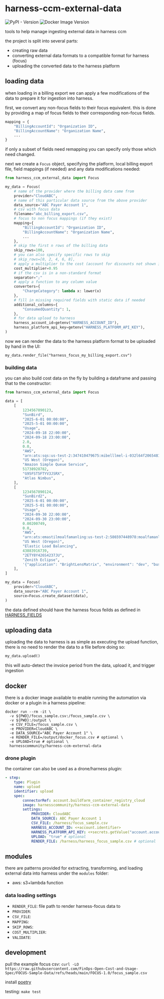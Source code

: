 # harness-ccm-external-data

![PyPI - Version](https://img.shields.io/pypi/v/harness_ccm_external_data)
![Docker Image Version](https://img.shields.io/docker/v/harnesscommunity/harness-ccm-external-data)

tools to help manage ingesting external data in harness ccm

the project is split into several parts:
- creating raw data
- converting external data formats to a compatible format for harness (focus)
- uploading the converted data to the harness platform

## loading data

when loading in a billing export we can apply a few modifications of the data to prepare it for ingestion into harness.

first, we convert any non-focus fields to their focus equivalent. this is done by providing a map of focus fields to their corresponding non-focus fields.

```python
mapping = {
    "BillingAccountId": "Organization ID",
    "BillingAccountName": "Organization Name",
    ...
}
```

if only a subset of fields need remapping you can specify only those which need changed.

next we create a `Focus` object, specifying the platform, local billing export file, field mappings (if needed) and any data modifications needed:

```python
from harness_ccm_external_data import Focus

my_data = Focus(
    # name of the provider where the billing data came from
    provider="CloudABC",
    # name of this particular data source from the above provider
    data_source="ABC Payer Account 1",
    # csv with focus data
    filename="abc_billing_export.csv",
    # focus to non focus mappings (if they exist)
    mapping={
        "BillingAccountId": "Organization ID",
        "BillingAccountName": "Organization Name",
        ...
    },
    # skip the first n rows of the billing data
    skip_rows=100,
    # you can also specify specific rows to skip
    # skip_rows=[0, 2, 4, 6, 8],
    # apply a multiplier to the cost (account for discounts not shown in the export?)
    cost_multiplier=0.95
    # if the csv is in a non-standard format
    separator=";"
    # apply a function to any column value
    converters={
        "ChargeCategory": lambda x: lower(x)
    },
    # fill in missing required fields with static data if needed
    additional_columns={
        "ConsumedQuantity": 1,
    },
    # for data upload to harness
    harness_account_id=getenv("HARNESS_ACCOUNT_ID"),
    harness_platform_api_key=getenv("HARNESS_PLATFORM_API_KEY"),
)
```

now we can render the data to the harness platform format to be uploaded by hand in the UI:

```
my_data.render_file("harness_focus_my_billing_export.csv")
```

### building data

you can also build cost data on the fly by building a dataframe and passing that to the constructor:

```python
from harness_ccm_external_data import Focus

data = [
    [
        1234567890123,
        "SunBird",
        "2025-6-01 00:00:00",
        "2025-5-01 00:00:00",
        "Usage",
        "2024-09-18 22:00:00",
        "2024-09-18 23:00:00",
        2.0,
        0.0,
        "AWS",
        "arn:ats:sqs:us-test-2:347410479675:mibelllmel-i-032l64f2065481b12",
        "US West (Oregon)",
        "Amazon Simple Queue Service",
        51738928782,
        "G95FST5FTYV3JSRX",
        "Atlas Nimbus",
    ],
    [
        1234567890124,
        "SunBird2",
        "2025-6-01 00:00:00",
        "2025-5-01 00:00:00",
        "Usage",
        "2024-09-30 22:00:00",
        "2024-09-30 23:00:00",
        0.00200749,
        0.0,
        "AWS",
        "arn:ats:emastilmoalfamanling:us-test-2:586597448978:moalfamanler/app/tungsten-lonbmuenle-amf/l365455f461l4e4a",
        "US West (Oregon)",
        "Elastic Load Balancing",
        43883916739,
        "2ETY8Y426S4237JU",
        "Zenith Eclipse",
        '{"application": "BrightLensMatrix", "environment": "dev", "business_unit": "ViennaAI"}',
    ],
]

my_data = Focus(
    provider="CloudABC",
    data_source="ABC Payer Account 1",
    source=Focus.create_dataset(data),
)
```

the data defined should have the harness focus feilds as defined in [HARNESS_FIELDS](https://github.com/harness-community/harness-ccm-external-data/blob/main/src/harness_ccm_external_data/focus_data.py#L9-L27)

## uploading data

uploading the data to harness is as simple as executing the upload function, there is no need to render the data to a file before doing so:

```python
my_data.upload()
```

this will auto-detect the invoice period from the data, upload it, and trigger ingestion

## docker

there is a docker image available to enable running the automation via docker or a plugin in a harness pipeline:

```
docker run --rm -it \
  -v ${PWD}/focus_sample.csv:/focus_sample.csv \
  -v ${PWD}:/output \
  -e CSV_FILE=/focus_sample.csv \
  -e PROVIDER=CloudABC \
  -e DATA_SOURCE="ABC Payer Account 1" \
  -e RENDER_FILE=/output/docker_focus.csv # optional \
  -e UPLOAD=true # optional \
  harnesscommunity/harness-ccm-external-data
```

### drone plugin

the container can also be used as a drone/harness plugin:

```yaml
- step:
    type: Plugin
    name: upload
    identifier: upload
    spec:
        connectorRef: account.buildfarm_container_registry_cloud
        image: harnesscommunity/harness-ccm-external-data
        settings:
            PROVIDER: CloudABC
            DATA_SOURCE: ABC Payer Account 1
            CSV_FILE: /harness/focus_sample.csv
            HARNESS_ACCOUNT_ID: <+account.identifier>
            HARNESS_PLATFORM_API_KEY: <+secrets.getValue("account.account_admin")>
            UPLOAD: "true" # optional
            RENDER_FILE: /harness/harness_focus_sample.csv # optional
```

## modules

there are patterns provided for extracting, transforming, and loading external data into harness under the `modules` folder:

- aws: s3+lambda function

### data loading settings

- `RENDER_FILE`: file path to render harness-focus data to
- `PROVIDER`: 
- `CSV_FILE`: 
- `MAPPING`: 
- `SKIP_ROWS`: 
- `COST_MULTIPLIER`: 
- `VALIDATE`: 

## development

pull the example focus csv: `curl -LO https://raw.githubusercontent.com/FinOps-Open-Cost-and-Usage-Spec/FOCUS-Sample-Data/refs/heads/main/FOCUS-1.0/focus_sample.csv`

install [poetry](https://python-poetry.org/docs/#installation)

testing: `make test`
